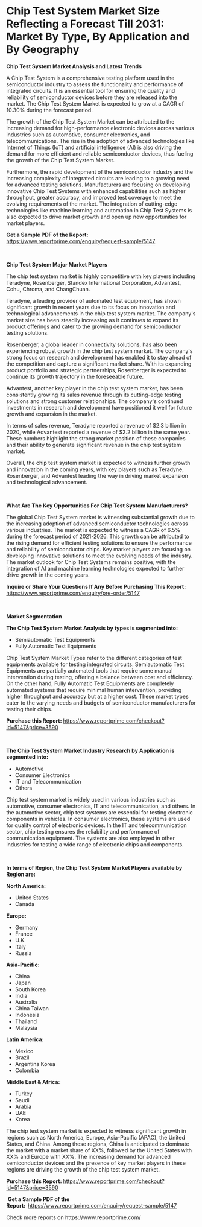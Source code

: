<p><h1>Chip Test System Market Size Reflecting a Forecast Till 2031: Market By Type, By Application and By Geography</h1></p><p><strong>Chip Test System Market Analysis and Latest Trends</strong></p>
<p><p>A Chip Test System is a comprehensive testing platform used in the semiconductor industry to assess the functionality and performance of integrated circuits. It is an essential tool for ensuring the quality and reliability of semiconductor devices before they are released into the market. The Chip Test System Market is expected to grow at a CAGR of 10.30% during the forecast period.</p><p>The growth of the Chip Test System Market can be attributed to the increasing demand for high-performance electronic devices across various industries such as automotive, consumer electronics, and telecommunications. The rise in the adoption of advanced technologies like Internet of Things (IoT) and artificial intelligence (AI) is also driving the demand for more efficient and reliable semiconductor devices, thus fueling the growth of the Chip Test System Market.</p><p>Furthermore, the rapid development of the semiconductor industry and the increasing complexity of integrated circuits are leading to a growing need for advanced testing solutions. Manufacturers are focusing on developing innovative Chip Test Systems with enhanced capabilities such as higher throughput, greater accuracy, and improved test coverage to meet the evolving requirements of the market. The integration of cutting-edge technologies like machine learning and automation in Chip Test Systems is also expected to drive market growth and open up new opportunities for market players.</p></p>
<p><strong>Get a Sample PDF of the Report:&nbsp;</strong> <a href="https://www.reportprime.com/enquiry/request-sample/5147">https://www.reportprime.com/enquiry/request-sample/5147</a></p>
<p>&nbsp;</p>
<p><strong>Chip Test System Major Market Players</strong></p>
<p><p>The chip test system market is highly competitive with key players including Teradyne, Rosenberger, Standex International Corporation, Advantest, Cohu, Chroma, and ChangChuan. </p><p>Teradyne, a leading provider of automated test equipment, has shown significant growth in recent years due to its focus on innovation and technological advancements in the chip test system market. The company's market size has been steadily increasing as it continues to expand its product offerings and cater to the growing demand for semiconductor testing solutions.</p><p>Rosenberger, a global leader in connectivity solutions, has also been experiencing robust growth in the chip test system market. The company's strong focus on research and development has enabled it to stay ahead of the competition and capture a significant market share. With its expanding product portfolio and strategic partnerships, Rosenberger is expected to continue its growth trajectory in the foreseeable future.</p><p>Advantest, another key player in the chip test system market, has been consistently growing its sales revenue through its cutting-edge testing solutions and strong customer relationships. The company's continued investments in research and development have positioned it well for future growth and expansion in the market.</p><p>In terms of sales revenue, Teradyne reported a revenue of $2.3 billion in 2020, while Advantest reported a revenue of $2.2 billion in the same year. These numbers highlight the strong market position of these companies and their ability to generate significant revenue in the chip test system market.</p><p>Overall, the chip test system market is expected to witness further growth and innovation in the coming years, with key players such as Teradyne, Rosenberger, and Advantest leading the way in driving market expansion and technological advancement.</p></p>
<p>&nbsp;</p>
<p><strong>What Are The Key Opportunities For Chip Test System Manufacturers?</strong></p>
<p><p>The global Chip Test System market is witnessing substantial growth due to the increasing adoption of advanced semiconductor technologies across various industries. The market is expected to witness a CAGR of 6.5% during the forecast period of 2021-2026. This growth can be attributed to the rising demand for efficient testing solutions to ensure the performance and reliability of semiconductor chips. Key market players are focusing on developing innovative solutions to meet the evolving needs of the industry. The market outlook for Chip Test Systems remains positive, with the integration of AI and machine learning technologies expected to further drive growth in the coming years.</p></p>
<p><strong>Inquire or Share Your Questions If Any Before Purchasing This Report:</strong> <a href="https://www.reportprime.com/enquiry/pre-order/5147">https://www.reportprime.com/enquiry/pre-order/5147</a></p>
<p>&nbsp;</p>
<p><strong>Market Segmentation</strong></p>
<p><strong>The Chip Test System Market Analysis by types is segmented into:</strong></p>
<p><ul><li>Semiautomatic Test Equipments</li><li>Fully Automatic Test Equipments</li></ul></p>
<p><p>Chip Test System Market Types refer to the different categories of test equipments available for testing integrated circuits. Semiautomatic Test Equipments are partially automated tools that require some manual intervention during testing, offering a balance between cost and efficiency. On the other hand, Fully Automatic Test Equipments are completely automated systems that require minimal human intervention, providing higher throughput and accuracy but at a higher cost. These market types cater to the varying needs and budgets of semiconductor manufacturers for testing their chips.</p></p>
<p><strong>Purchase this Report:&nbsp;</strong><a href="https://www.reportprime.com/checkout?id=5147&price=3590">https://www.reportprime.com/checkout?id=5147&price=3590</a></p>
<p>&nbsp;</p>
<p><strong>The Chip Test System Market Industry Research by Application is segmented into:</strong></p>
<p><ul><li>Automotive</li><li>Consumer Electronics</li><li>IT and Telecommunication</li><li>Others</li></ul></p>
<p><p>Chip test system market is widely used in various industries such as automotive, consumer electronics, IT and telecommunication, and others. In the automotive sector, chip test systems are essential for testing electronic components in vehicles. In consumer electronics, these systems are used for quality control of electronic devices. In the IT and telecommunication sector, chip testing ensures the reliability and performance of communication equipment. The systems are also employed in other industries for testing a wide range of electronic chips and components.</p></p>
<p>&nbsp;</p>
<p><strong>In terms of Region, the Chip Test System Market Players available by Region are:</strong></p>
<p>
    <p> <strong> North America: </strong>
        <ul>
            <li>United States</li>
            <li>Canada</li>
        </ul>
        </p> 
    <p> <strong> Europe: </strong>
        <ul>
            <li>Germany</li>
            <li>France</li>
            <li>U.K.</li>
            <li>Italy</li>
            <li>Russia</li>
        </ul>
        </p> 
    <p> <strong> Asia-Pacific: </strong>
        <ul>
            <li>China</li>
            <li>Japan</li>
            <li>South Korea</li>
            <li>India</li>
            <li>Australia</li>
            <li>China Taiwan</li>
            <li>Indonesia</li>
            <li>Thailand</li>
            <li>Malaysia</li>
        </ul>
        </p> 
    <p> <strong> Latin America: </strong>
        <ul>
            <li>Mexico</li>
            <li>Brazil</li>
            <li>Argentina Korea</li>
            <li>Colombia</li>
        </ul>
        </p> 
    <p> <strong> Middle East & Africa: </strong>
        <ul>
            <li>Turkey</li>
            <li>Saudi</li>
            <li>Arabia</li>
            <li>UAE</li>
            <li>Korea</li>
        </ul>
    </p>
    </p>
<p><p>The chip test system market is expected to witness significant growth in regions such as North America, Europe, Asia-Pacific (APAC), the United States, and China. Among these regions, China is anticipated to dominate the market with a market share of XX%, followed by the United States with XX% and Europe with XX%. The increasing demand for advanced semiconductor devices and the presence of key market players in these regions are driving the growth of the chip test system market.</p></p>
<p><strong>Purchase this Report: </strong><a href="https://www.reportprime.com/checkout?id=5147&price=3590">https://www.reportprime.com/checkout?id=5147&price=3590</a></p>
<p>&nbsp;<strong>Get a Sample PDF of the Report:&nbsp;&nbsp;</strong><a href="https://www.reportprime.com/enquiry/request-sample/5147">https://www.reportprime.com/enquiry/request-sample/5147</a></p>
<p><strong></strong></p>
<p>Check more reports on https://www.reportprime.com/</p>